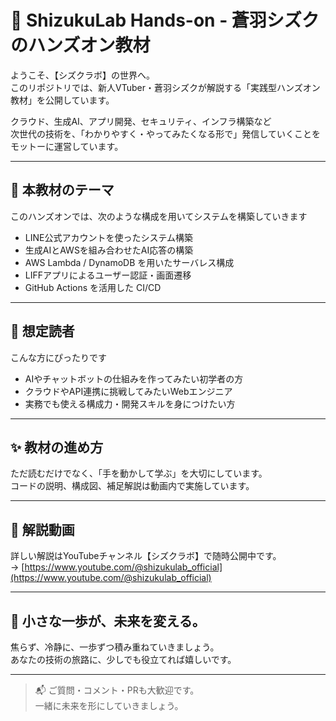 # 🌟 ShizukuLab Hands-on - 蒼羽シズクのハンズオン教材

ようこそ、【シズクラボ】の世界へ。  
このリポジトリでは、新人VTuber・蒼羽シズクが解説する「実践型ハンズオン教材」を公開しています。  

クラウド、生成AI、アプリ開発、セキュリティ、インフラ構築など  
次世代の技術を、「わかりやすく・やってみたくなる形で」発信していくことをモットーに運営しています。  

---

## 🚀 本教材のテーマ

このハンズオンでは、次のような構成を用いてシステムを構築していきます

- LINE公式アカウントを使ったシステム構築  
- 生成AIとAWSを組み合わせたAI応答の構築  
- AWS Lambda / DynamoDB を用いたサーバレス構成  
- LIFFアプリによるユーザー認証・画面遷移  
- GitHub Actions を活用した CI/CD  

---

## 🧰 想定読者

こんな方にぴったりです  

- AIやチャットボットの仕組みを作ってみたい初学者の方  
- クラウドやAPI連携に挑戦してみたいWebエンジニア  
- 実務でも使える構成力・開発スキルを身につけたい方  

---

## ✨ 教材の進め方

ただ読むだけでなく、「手を動かして学ぶ」を大切にしています。  
コードの説明、構成図、補足解説は動画内で実施しています。  

---

## 🎥 解説動画

詳しい解説はYouTubeチャンネル【シズクラボ】で随時公開中です。  
→ [https://www.youtube.com/@shizukulab_official](https://www.youtube.com/@shizukulab_official)

---

## 💫 小さな一歩が、未来を変える。

焦らず、冷静に、一歩ずつ積み重ねていきましょう。  
あなたの技術の旅路に、少しでも役立てれば嬉しいです。

---

> 📬 ご質問・コメント・PRも大歓迎です。  
> 一緒に未来を形にしていきましょう。

